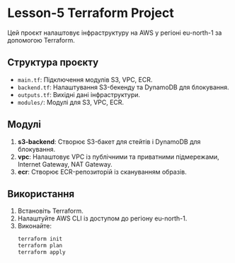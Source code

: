 # Lesson-5 Terraform Project

Цей проєкт налаштовує інфраструктуру на AWS у регіоні eu-north-1 за допомогою Terraform.

## Структура проєкту
- `main.tf`: Підключення модулів S3, VPC, ECR.
- `backend.tf`: Налаштування S3-бекенду та DynamoDB для блокування.
- `outputs.tf`: Вихідні дані інфраструктури.
- `modules/`: Модулі для S3, VPC, ECR.

## Модулі
1. **s3-backend**: Створює S3-бакет для стейтів і DynamoDB для блокування.
2. **vpc**: Налаштовує VPC із публічними та приватними підмережами, Internet Gateway, NAT Gateway.
3. **ecr**: Створює ECR-репозиторій із скануванням образів.

## Використання
1. Встановіть Terraform.
2. Налаштуйте AWS CLI із доступом до регіону eu-north-1.
3. Виконайте:
   ```bash
   terraform init
   terraform plan
   terraform apply
